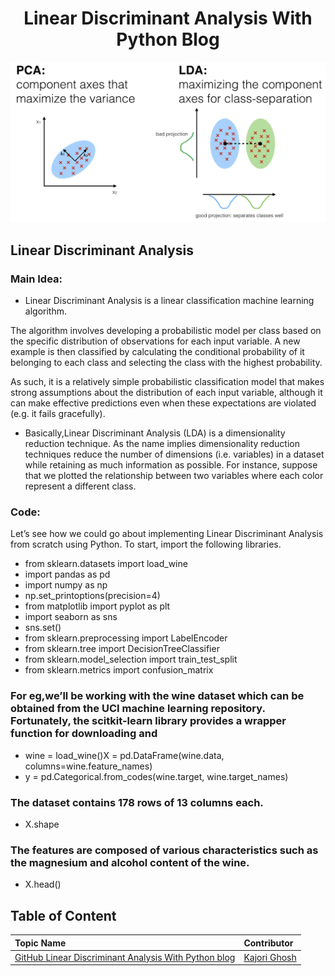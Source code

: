 <h1 align="center">Linear Discriminant Analysis With Python Blog</h1>

![img](img/kajori4.png)

##  Linear Discriminant Analysis

### Main Idea:

* Linear Discriminant Analysis is a linear classification machine learning algorithm.

The algorithm involves developing a probabilistic model per class based on the specific distribution of observations for each input variable. A new example is then classified by calculating the conditional probability of it belonging to each class and selecting the class with the highest probability.

As such, it is a relatively simple probabilistic classification model that makes strong assumptions about the distribution of each input variable, although it can make effective predictions even when these expectations are violated (e.g. it fails gracefully).

* Basically,Linear Discriminant Analysis (LDA) is a dimensionality reduction technique. As the name implies dimensionality reduction techniques reduce the number of dimensions (i.e. variables) in a dataset while retaining as much information as possible. For instance, suppose that we plotted the relationship between two variables where each color represent a different class.

### Code:

Let’s see how we could go about implementing Linear Discriminant Analysis from scratch using Python. To start, import the following libraries.

* from sklearn.datasets import load_wine
* import pandas as pd
* import numpy as np
* np.set_printoptions(precision=4)
* from matplotlib import pyplot as plt
* import seaborn as sns
* sns.set()
* from sklearn.preprocessing import LabelEncoder
* from sklearn.tree import DecisionTreeClassifier
* from sklearn.model_selection import train_test_split
* from sklearn.metrics import confusion_matrix

### For eg,we’ll be working with the wine dataset which can be obtained from the UCI machine learning repository. Fortunately, the scitkit-learn library provides a wrapper function for downloading and

* wine = load_wine()X = pd.DataFrame(wine.data, columns=wine.feature_names)
* y = pd.Categorical.from_codes(wine.target, wine.target_names)

### The dataset contains 178 rows of 13 columns each.

* X.shape




### The features are composed of various characteristics such as the magnesium and alcohol content of the wine.

* X.head() 





## Table of Content

| Topic Name | Contributor |
| :-- | :-- |
| [GitHub Linear Discriminant Analysis With Python blog](GitHub-Kajori_blog.md) | [Kajori Ghosh](https://www.github.com/Kajori4) |
